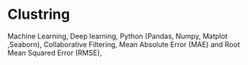 # Clustring
Machine Learning, Deep learning, Python (Pandas, Numpy, Matplot  ,Seaborn), Collaborative Filtering, Mean Absolute Error (MAE) and Root Mean Squared  Error (RMSE),
